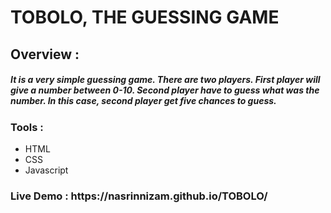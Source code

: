 <h1>TOBOLO, THE GUESSING GAME </h1>

<h2>Overview : </h2>
<h5>It is a very simple guessing game. There are two players. First player will give a number between 0-10. Second player have to guess what was the number. In this case, second player get five chances to guess.</h5>


<h3>Tools : </h3>
<ul>
<li>HTML</li>
<li>CSS</li>
<li>Javascript</li>
</ul>


<h3> Live Demo : https://nasrinnizam.github.io/TOBOLO/</h3>
